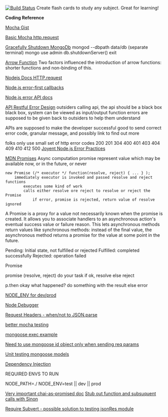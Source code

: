 [![Build Status](https://travis-ci.org/nbuhay/flashCards.svg?branch=master)](https://travis-ci.org/nbuhay/flashCards)
Create flash cards to study any subject.  Great for learning!

**Coding Reference**

[Mocha Gist](https://gist.github.com/samwize/8877226)

[Basic Mocha http.request](http://taylor.fausak.me/2013/02/17/testing-a-node-js-http-server-with-mocha/)

[Gracefully Shutdown MongoDb](https://docs.mongodb.com/manual/tutorial/manage-mongodb-processes/#StartingandStoppingMongo-SendingshutdownServer%28%29messagefromthemongoshell)
mongod --dbpath data/db
(separate terminal)
mongo
use admin
db.shutdownServer()
exit

[Arrow Function](https://developer.mozilla.org/en-US/docs/Web/JavaScript/Reference/Functions/Arrow_functions)
Two factors influenced the introduction of arrow functions: shorter functions and non-binding of this.

[Nodejs Docs HTTP.request](https://nodejs.org/dist/latest-v4.x/docs/api/http.html#http_http_request_options_callback)

[Node.js error-first callbacks](http://fredkschott.com/post/2014/03/understanding-error-first-callbacks-in-node-js/)

[Node.js error API docs](https://nodejs.org/api/errors.html)

[API Restful Error Design](https://apigee.com/about/blog/technology/restful-api-design-what-about-errors)
outsiders calling api, the api should be a black box
black box, system can be viewed as input/output function
errors are supposed to be given back to outsiders to help them understand 

APIs are supposed to make the developer successful
good to send correct error code, granular message, and possibly link to find out more

folks only use small set of http error codes
		200
		201
		304
		400
		401
		403
		404
		409
		410
		412
		500
[Joyent Node.js Error Practices](https://www.joyent.com/node-js/production/design/errors)

[MDN Promises](https://developer.mozilla.org/en-US/docs/Web/JavaScript/Reference/Global_Objects/Promise)
	Async computation
	promise represent value which may be available now, or in the future, or never

	new Promise (/* executor */ function(resolve, reject) { ... } );
		immediately executor is invoked and passed resolve and reject functions
			executes some kind of work
			calls either resolve ore reject to resolve or reject the Promise
				if error, promise is rejected, return value of resolve ignored

A Promise is a proxy for a value not necessarily known when the promise is created. It allows you to associate handlers to an asynchronous action's eventual success value or failure reason. This lets asynchronous methods return values like synchronous methods: instead of the final value, the asynchronous method returns a promise for the value at some point in the future.

Pending: Initial state, not fulfilled or rejected
Fulfilled: completed successfully
Rejected:  operation failed


Promise

promise (resolve, reject)
	do your task
		if ok, resolve
		else reject


p.then
	okay what happened?
		do something with the result
	else error

[NODE_ENV for dev/prod](http://himanshu.gilani.info/blog/2012/09/26/bootstraping-a-node-dot-js-app-for-dev-slash-prod-environment/)

[Node Debugger](https://github.com/node-inspector/node-inspector)

[Request Headers - when/not to JSON.parse](http://stackoverflow.com/questions/8081701/i-keep-getting-uncaught-syntaxerror-unexpected-token-o)

[better mocha testing](http://stackoverflow.com/questions/35170626/running-multiple-mocha-test-files-for-mongoose-are-broken)

[mongoose exec example](http://www.summa.com/blog/avoiding-callback-hell-while-using-mongoose)

[Need to use mongoose id object only when sending req params](http://stackoverflow.com/questions/17223517/mongoose-casterror-cast-to-objectid-failed-for-value-object-object-at-path)

[Unit testing mongoose models](https://codeutopia.net/blog/2016/06/10/mongoose-models-and-unit-tests-the-definitive-guide/)

[Dependency Injection](https://blog.risingstack.com/dependency-injection-in-node-js/)

REQUIRED ENVS TO RUN

NODE_PATH=./
NODE_ENV=test || dev || prod

[Very important chai-as-promised doc](https://github.com/domenic/chai-as-promised)
[Stub out function and subsuquent calls with Sinon](http://stackoverflow.com/questions/27847377/using-sinon-to-stub-chained-mongoose-calls)

[Require Subvert - possible solution to testing jsonRes module](https://www.npmjs.com/package/require-subvert)